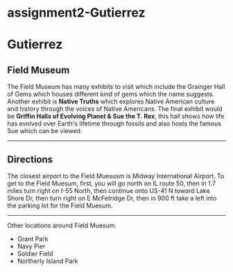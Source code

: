 # assignment2-Gutierrez

# Gutierrez
## Field Museum

The Field Museum has many exhibits to visit which include the Grainger Hall of Gems which houses different kind of gems which the name suggests.
Another exhibit is **Native Truths** which explores Native American culture and history through the voices of Native Americans.
The final exhibit would be **Griffin Halls of Evolving Planet & Sue the T. Rex**, this hall shows how life has evolved over Earth's lifetime through fossils and also hosts the famous Sue which can be viewed.

***
## Directions
The closest airport to the Field Muesusm is Midway International Airport. To get to the Field Muesum, first, you will go north on IL route 50, then in 1.7 miles turn right on I-55 North, then continue onto US-41 N toward Lake Shore Dr, then turn right on E McFetridge Dr, then in 900 ft take a left into the parking lot for the Field Muesum. 

---

Other locations around Field Muesum.
* Grant Park
* Navy Pier
* Soldier Field
* Northerly Island Park